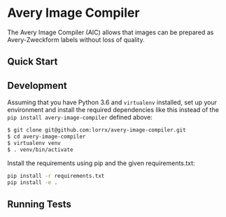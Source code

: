 # Avery Image Compiler

The Avery Image Compiler (AIC) allows that images can be prepared as Avery-Zweckform labels without loss of quality.

## Quick Start

## Development
Assuming that you have Python 3.6 and `virtualenv` installed, set up your environment and install the required dependencies 
like this instead of the `pip install avery-image-compiler` defined above:  

```bash
$ git clone git@github.com:lorrx/avery-image-compiler.git
$ cd avery-image-compiler
$ virtualenv venv
$ . venv/bin/activate
```
Install the requirements using pip and the given requirements.txt:  

```bash
pip install -r requirements.txt
pip install -e .
```

## Running Tests

